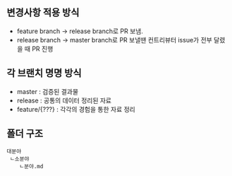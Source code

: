 ## 변경사항 적용 방식

- feature branch -> release branch로 PR 보냄.
- release branch -> master branch로 PR 보낼땐 컨트리뷰터 issue가 전부 달렸을 때 PR 진행

## 각 브랜치 명명 방식

- master : 검증된 결과물
- release : 공통의 데이터 정리된 자료
- feature/{???} : 각각의 경험을 통한 자료 정리

## 폴더 구조
```
대분야
 ㄴ소분야
    ㄴ분야.md
```